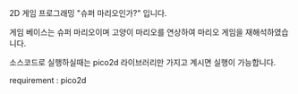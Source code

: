 2D 게임 프로그래밍 "슈퍼 마리오인가?" 입니다.

게임 베이스는 슈퍼 마리오이며
고양이 마리오를 연상하여 마리오 게임을 재해석하였습니다.

소스코드로 실행하실때는 
pico2d 라이브러리만 가지고 계시면 실행이 가능합니다.

requirement : pico2d 
